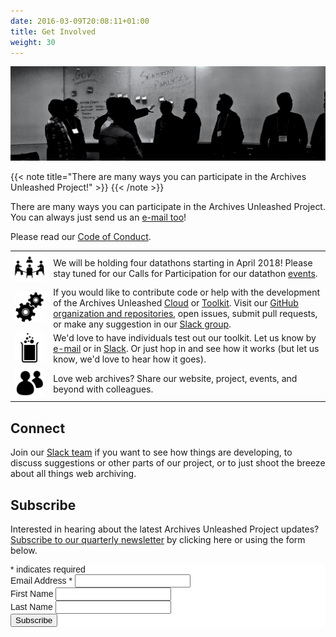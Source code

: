 ```yaml
---
date: 2016-03-09T20:08:11+01:00
title: Get Involved
weight: 30
---
```

![Network diagram](/images/silhouettes.jpg)

{{< note title="There are many ways you can participate in the Archives Unleashed Project!" >}}
{{< /note >}}

There are many ways you can participate in the Archives Unleashed Project. You can always just send us an [e-mail too](mailto:archivesunleashed@gmail.com)! 

Please read our [Code of Conduct](/about-project#code-of-conduct).

|                                         |                                                                                                                                                                                                                                                                                                                                                                                                                          |
|-----------------------------------------|--------------------------------------------------------------------------------------------------------------------------------------------------------------------------------------------------------------------------------------------------------------------------------------------------------------------------------------------------------------------------------------------------------------------------|
| ![In-Person Events](/images/meeting.png)                                        | We will be holding four datathons starting in April 2018! Please stay tuned for our Calls for Participation for our datathon [events](/events).                                                                                                                                                                                                                                                                            |
| ![GitHub](/images/gears.png) | If you would like to contribute code or help with the development of the Archives Unleashed [Cloud](/cloud) or [Toolkit](/AUT). Visit our [GitHub organization and repositories](https://github.com/archivesunleashed), open issues, submit pull requests, or make any suggestion in our [Slack group](https://docs.google.com/forms/d/e/1FAIpQLScXPIH0Ssw63yWqyMkUqHVYmz2-ItBMzHiJQ-sOlJwTA8u5AQ/viewform?usp=sf_link). |
| ![Test](/images/beaker.png)             | We'd love to have individuals test out our toolkit. Let us know by [e-mail](mailto:archivesunleashed@gmail.com) or in [Slack](https://docs.google.com/forms/d/e/1FAIpQLScXPIH0Ssw63yWqyMkUqHVYmz2-ItBMzHiJQ-sOlJwTA8u5AQ/viewform?usp=sf_link). Or just hop in and see how it works (but let us know, we'd love to hear how it goes).                                                                                                                          |
| ![Share](/images/share.png)                                        | Love web archives? Share our website, project, events, and beyond with colleagues.                                                                                                                                                                                                                                                                                                                                       |
## Connect

Join our <a href="https://docs.google.com/forms/d/e/1FAIpQLScXPIH0Ssw63yWqyMkUqHVYmz2-ItBMzHiJQ-sOlJwTA8u5AQ/viewform?usp=sf_link">Slack team</a> if you want to see how things are developing, to discuss suggestions or other parts of our project, or to just shoot the breeze about all things web archiving.</p>

## Subscribe

Interested in hearing about the latest Archives Unleashed Project updates? [Subscribe to our quarterly newsletter](http://eepurl.com/dfpU7j) by clicking here or using the form below.

<!-- Begin MailChimp Signup Form -->
<link href="//cdn-images.mailchimp.com/embedcode/classic-10_7.css" rel="stylesheet" type="text/css">
<style type="text/css">
	#mc_embed_signup{background:#fff; clear:left; font:14px Helvetica,Arial,sans-serif; }
	/* Add your own MailChimp form style overrides in your site stylesheet or in this style block.
	   We recommend moving this block and the preceding CSS link to the HEAD of your HTML file. */
</style>
<div id="mc_embed_signup">
<form action="https://archivesunleashed.us17.list-manage.com/subscribe/post?u=5ab865a3eed7744a0654d875a&amp;id=bbfcebf959" method="post" id="mc-embedded-subscribe-form" name="mc-embedded-subscribe-form" class="validate" target="_blank" novalidate>
    <div id="mc_embed_signup_scroll">
<div class="indicates-required"><span class="asterisk">*</span> indicates required</div>
<div class="mc-field-group">
	<label for="mce-EMAIL">Email Address  <span class="asterisk">*</span>
</label>
	<input type="email" value="" name="EMAIL" class="required email" id="mce-EMAIL">
</div>
<div class="mc-field-group">
	<label for="mce-FNAME">First Name </label>
	<input type="text" value="" name="FNAME" class="" id="mce-FNAME">
</div>
<div class="mc-field-group">
	<label for="mce-LNAME">Last Name </label>
	<input type="text" value="" name="LNAME" class="" id="mce-LNAME">
</div>
	<div id="mce-responses" class="clear">
		<div class="response" id="mce-error-response" style="display:none"></div>
		<div class="response" id="mce-success-response" style="display:none"></div>
	</div>    <!-- real people should not fill this in and expect good things - do not remove this or risk form bot signups-->
    <div style="position: absolute; left: -5000px;" aria-hidden="true"><input type="text" name="b_5ab865a3eed7744a0654d875a_bbfcebf959" tabindex="-1" value=""></div>
    <div class="clear"><input type="submit" value="Subscribe" name="subscribe" id="mc-embedded-subscribe" class="button"></div>
    </div>
</form>
</div>
<script type='text/javascript' src='//s3.amazonaws.com/downloads.mailchimp.com/js/mc-validate.js'></script><script type='text/javascript'>(function($) {window.fnames = new Array(); window.ftypes = new Array();fnames[0]='EMAIL';ftypes[0]='email';fnames[1]='FNAME';ftypes[1]='text';fnames[2]='LNAME';ftypes[2]='text';}(jQuery));var $mcj = jQuery.noConflict(true);</script>
<!--End mc_embed_signup-->